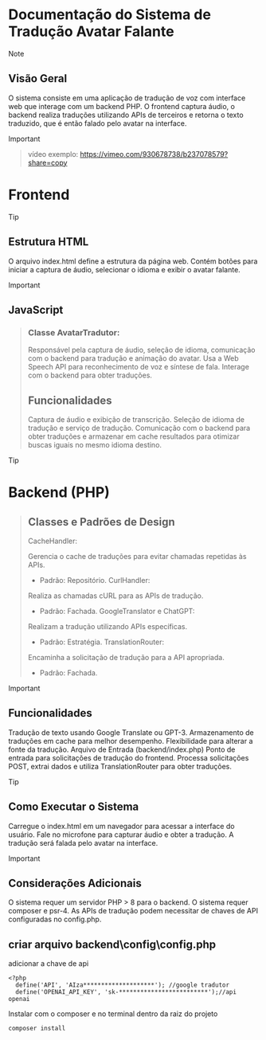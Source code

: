 # Documentação do Sistema de Tradução Avatar Falante
> [!NOTE]
> ## Visão Geral
> O sistema consiste em uma aplicação de tradução de voz com interface web que interage com um backend PHP. 
> O frontend captura áudio, o backend realiza traduções utilizando APIs de terceiros e retorna o texto traduzido, que é então falado pelo avatar na interface.

> [!IMPORTANT]
> >vídeo exemplo:
> https://vimeo.com/930678738/b237078579?share=copy
# Frontend
> [!TIP]
> ## Estrutura HTML
> O arquivo index.html define a estrutura da página web. Contém botões para iniciar a captura de áudio, selecionar o idioma e exibir o avatar falante.

> [!IMPORTANT]
## JavaScript
>
> ### Classe AvatarTradutor:
> Responsável pela captura de áudio, seleção de idioma, comunicação com o backend para tradução e animação do avatar.
> Usa a Web Speech API para reconhecimento de voz e síntese de fala.
> Interage com o backend para obter traduções.
> ## Funcionalidades
> Captura de áudio e exibição de transcrição.
> Seleção de idioma de tradução e serviço de tradução.
> Comunicação com o backend para obter traduções e armazenar em cache resultados para otimizar buscas iguais no mesmo idioma destino.

> [!TIP]
# Backend (PHP)
>
> ## Classes e Padrões de Design
> CacheHandler:
> 
> Gerencia o cache de traduções para evitar chamadas repetidas às APIs.
> - Padrão: Repositório.
> CurlHandler:
> 
> Realiza as chamadas cURL para as APIs de tradução.
> - Padrão: Fachada.
> GoogleTranslator e ChatGPT:
> 
> Realizam a tradução utilizando APIs específicas.
> - Padrão: Estratégia.
> TranslationRouter:
> 
> Encaminha a solicitação de tradução para a API apropriada.
> - Padrão: Fachada.

> [!IMPORTANT]
> ## Funcionalidades
> Tradução de texto usando Google Translate ou GPT-3.
> Armazenamento de traduções em cache para melhor desempenho.
> Flexibilidade para alterar a fonte da tradução.
> Arquivo de Entrada (backend/index.php)
> Ponto de entrada para solicitações de tradução do frontend.
> Processa solicitações POST, extrai dados e utiliza TranslationRouter para obter traduções.

> [!TIP]
> ## Como Executar o Sistema
> Carregue o index.html em um navegador para acessar a interface do usuário.
> Fale no microfone para capturar áudio e obter a tradução.
> A tradução será falada pelo avatar na interface.

> [!IMPORTANT]
> ## Considerações Adicionais
> O sistema requer um servidor PHP > 8 para o backend.
> O sistema requer composer e psr-4.
> As APIs de tradução podem necessitar de chaves de API configuradas no config.php.
> ## criar arquivo backend\config\config.php
> adicionar a chave de api
```
<?php
  define('API', 'AIza********************'); //google tradutor
  define('OPENAI_API_KEY', 'sk-*************************');//api openai
```
Instalar com o composer e no terminal dentro da raiz do projeto
```
composer install
```
